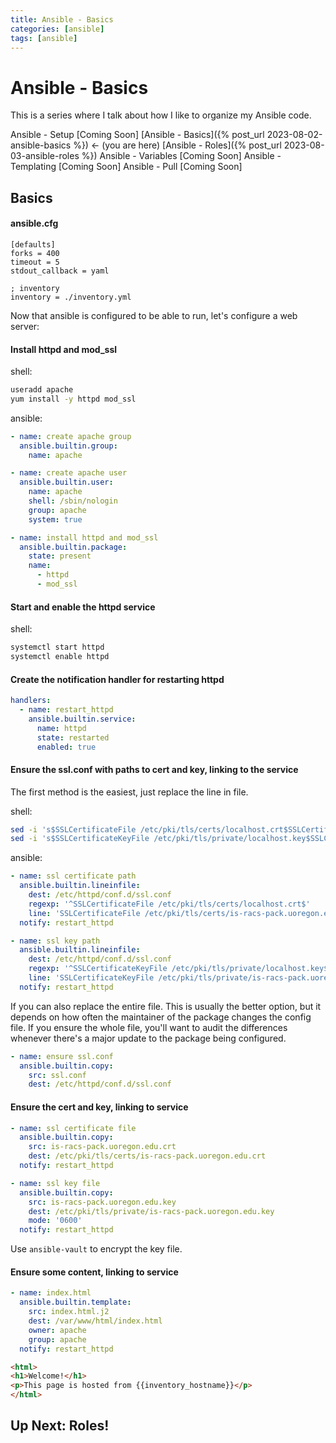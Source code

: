 ```yaml
---
title: Ansible - Basics
categories: [ansible]
tags: [ansible]
---
```


# Ansible - Basics

This is a series where I talk about how I like to organize my Ansible code.

Ansible - Setup \[Coming Soon\]
[Ansible - Basics]({% post_url 2023-08-02-ansible-basics %}) <- (you are here)
[Ansible - Roles]({% post_url 2023-08-03-ansible-roles %})
Ansible - Variables \[Coming Soon\]
Ansible - Templating \[Coming Soon\]
Ansible - Pull \[Coming Soon\]

## Basics

#### ansible.cfg

```
[defaults]
forks = 400
timeout = 5
stdout_callback = yaml

; inventory
inventory = ./inventory.yml
```

Now that ansible is configured to be able to run, let's configure a web server:

#### Install httpd and mod_ssl

shell:

```bash
useradd apache
yum install -y httpd mod_ssl
```

ansible:

```yaml
- name: create apache group
  ansible.builtin.group:
    name: apache

- name: create apache user
  ansible.builtin.user:
    name: apache
    shell: /sbin/nologin
    group: apache
    system: true

- name: install httpd and mod_ssl
  ansible.builtin.package:
    state: present
    name:
      - httpd
      - mod_ssl
```


#### Start and enable the httpd service

shell:

```bash
systemctl start httpd
systemctl enable httpd
```

#### Create the notification handler for restarting httpd

```yaml
handlers:
  - name: restart_httpd
    ansible.builtin.service:
      name: httpd
      state: restarted
      enabled: true
```

#### Ensure the ssl.conf with paths to cert and key, linking to the service

The first method is the easiest, just replace the line in file.

shell: 

```bash
sed -i 's$SSLCertificateFile /etc/pki/tls/certs/localhost.crt$SSLCertificateFile /etc/pki/tls/certs/is-racs-pack.uoregon.edu.crt$g'
sed -i 's$SSLCertificateKeyFile /etc/pki/tls/private/localhost.key$SSLCertificateKeyFile /etc/pki/tls/private/is-racs-pack.uoregon.edu.key$g'
```

ansible:

```yaml
- name: ssl certificate path
  ansible.builtin.lineinfile:
    dest: /etc/httpd/conf.d/ssl.conf
    regexp: '^SSLCertificateFile /etc/pki/tls/certs/localhost.crt$'
    line: 'SSLCertificateFile /etc/pki/tls/certs/is-racs-pack.uoregon.edu.crt'
  notify: restart_httpd

- name: ssl key path
  ansible.builtin.lineinfile:
    dest: /etc/httpd/conf.d/ssl.conf
    regexp: '^SSLCertificateKeyFile /etc/pki/tls/private/localhost.key$'
    line: 'SSLCertificateKeyFile /etc/pki/tls/private/is-racs-pack.uoregon.edu.key'
  notify: restart_httpd
```

If you can also replace the entire file. This is usually the better option, 
but it depends on how often the maintainer of the package changes the config file.
If you ensure the whole file, you'll want to audit the differences whenever there's a major update
to the package being configured.

```yaml
- name: ensure ssl.conf
  ansible.builtin.copy:
    src: ssl.conf
    dest: /etc/httpd/conf.d/ssl.conf
```

#### Ensure the cert and key, linking to service

```yaml
- name: ssl certificate file
  ansible.builtin.copy:
    src: is-racs-pack.uoregon.edu.crt
    dest: /etc/pki/tls/certs/is-racs-pack.uoregon.edu.crt
  notify: restart_httpd

- name: ssl key file
  ansible.builtin.copy:
    src: is-racs-pack.uoregon.edu.key
    dest: /etc/pki/tls/private/is-racs-pack.uoregon.edu.key
    mode: '0600'
  notify: restart_httpd
```

Use `ansible-vault` to encrypt the key file.

#### Ensure some content, linking to service

```yaml
- name: index.html
  ansible.builtin.template:
    src: index.html.j2
    dest: /var/www/html/index.html
    owner: apache
    group: apache
  notify: restart_httpd
```

```html
<html>
<h1>Welcome!</h1>
<p>This page is hosted from {{inventory_hostname}}</p>
</html>
```

## Up Next: Roles!
